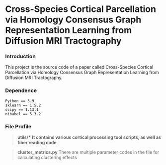 # Cross-Species Cortical Parcellation via Homology Consensus Graph Representation Learning from Diffusion MRI Tractography

### Introduction

This project is the source code of a paper called Cross-Species Cortical Parcellation via Homology Consensus Graph Representation Learning from Diffusion MRI Tractography.

### Dependence
```
Python == 3.9
sklearn == 1.5.2
scipy == 1.13.1
nibabel == 5.3.2
```

### File Profile

> __utils/*__
__It contains various cortical processing tool scripts, as well as fiber reading code__

> __cluster_metrics.py__
There are multiple parameter codes in the file for calculating clustering effects

